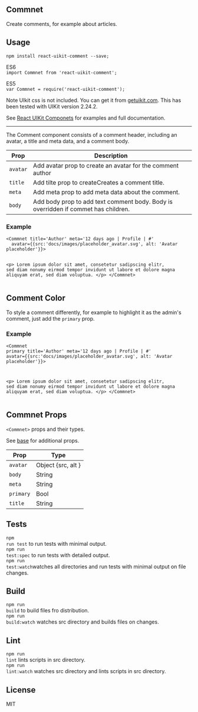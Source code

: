 <div><link rel="stylesheet" href="https://cdnjs.cloudflare.com/ajax/libs/uikit/2.24.2/css/uikit.almost-flat.min.css"/><section><h1>Commnet</h1><p>Create comments, for example about articles.</p></section><section><h2>Usage</h2><p><code>npm install react-uikit-comment --save;</code></p><p>ES6 <br/><code>import Commnet from &#x27;react-uikit-comment&#x27;;</code><br/></p><p>ES5 <br/><code>var Commnet = require(&#x27;react-uikit-comment&#x27;);</code></p><p><span class="uk-badge  uk-badge-danger">Note</span>  UIkit css is not included. You can get it from <a href="http://getuikit.com/">getuikit.com</a>. This has been tested with UIKit version 2.24.2.</p><p>See <a href="http://otissv.github.io/react-uikit-components">React UIKit Componets</a> for examples and full documentation.</p><hr/><p>The Comment component consists of a comment header, including an avatar, a title and meta data, and a comment body.</p><table class="uk-table"><thead><tr><th>Prop</th><th>Description</th></tr></thead><tbody><tr><td><code>avatar</code></td><td>Add avatar prop to create an avatar for the comment author</td></tr><tr><td><code>title</code></td><td>Add tilte prop to createCreates a comment title.</td></tr><tr><td><code>meta</code></td><td>Add meta prop to add meta data about the comment.</td></tr><tr><td><code>body</code></td><td>Add body prop to add text comment body. Body is overridden if commet has children.</td></tr></tbody></table><h3>Example</h3><pre class="xml"><code class="xml">&lt;Commnet title=&#x27;Author&#x27; meta=&#x27;12 days ago | Profile | #&#x27;
  avatar={{src:&#x27;docs/images/placeholder_avatar.svg&#x27;, alt: &#x27;Avatar placeholder&#x27;}}&gt;

  &lt;p&gt;
    Lorem ipsum dolor sit amet, consetetur sadipscing elitr, sed diam
    nonumy eirmod tempor invidunt ut labore et dolore magna aliquyam
    erat, sed diam voluptua.
  &lt;/p&gt;
&lt;/Commnet&gt;
</code></pre></section><section><h2>Comment Color</h2><p>To style a comment differently, for example to highlight it as the admin&#x27;s comment, just add the <code>primary</code> prop.</p><h3>Example</h3><pre class="xml"><code class="xml">&lt;Commnet primary title=&#x27;Author&#x27; meta=&#x27;12 days ago | Profile | #&#x27;
  avatar={{src:&#x27;docs/images/placeholder_avatar.svg&#x27;, alt: &#x27;Avatar placeholder&#x27;}}&gt;

  &lt;p&gt;
    Lorem ipsum dolor sit amet, consetetur sadipscing elitr, sed diam
    nonumy eirmod tempor invidunt ut labore et dolore magna aliquyam
    erat, sed diam voluptua.
  &lt;/p&gt;
&lt;/Commnet&gt;
</code></pre></section><section><h2>Commnet Props</h2><p><code>&lt;Commnet&gt;</code> props and their types.</p><p>See <a href="https://github.com/otissv/react-uikit-base">base</a> for additional props.</p><table class="uk-table"><thead><tr><th>Prop</th><th>Type</th></tr></thead><tbody><tr><td><code>avatar</code></td><td>Object {src, alt }</td></tr><tr><td><code>body</code></td><td>String</td></tr><tr><td><code>meta</code></td><td>String</td></tr><tr><td><code>primary</code></td><td>Bool</td></tr><tr><td><code>title</code></td><td>String</td></tr></tbody></table></section><section><h2>Tests</h2><p><code>npm run test</code> to run tests with minimal output.<br/><code>npm run test:spec</code> to run tests with detailed output.<br/><code>npm run test:watch</code>watches all directories and run tests with minimal output on file changes.<br/></p></section><section><h2>Build</h2><p><code>npm run build</code> to build files fro distribution.<br/><code>npm run build:watch</code> watches src directory and builds files on changes.<br/></p></section><section><h2>Lint</h2><p><code>npm run lint</code> lints scripts in src directory.<br/><code>npm run lint:watch</code> watches src directory and lints scripts in src directory.<br/></p></section><section><h2>License</h2><p>MIT</p></section></div>